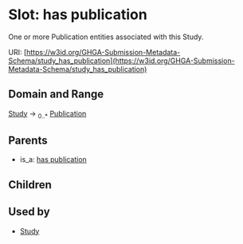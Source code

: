 
# Slot: has publication


One or more Publication entities associated with this Study.

URI: [https://w3id.org/GHGA-Submission-Metadata-Schema/study_has_publication](https://w3id.org/GHGA-Submission-Metadata-Schema/study_has_publication)


## Domain and Range

[Study](Study.md) &#8594;  <sub>0..\*</sub> [Publication](Publication.md)

## Parents

 *  is_a: [has publication](has_publication.md)

## Children


## Used by

 * [Study](Study.md)
